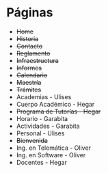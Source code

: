 # Páginas

*   ~~Home~~
*   ~~Historia~~
*   ~~Contacto~~
*   ~~Reglamento~~
*   ~~Infraestructura~~
*   ~~Informes~~
*   ~~Calendario~~
*   ~~Maestría~~
*   ~~Trámites~~
*   Academias - Ulises
*   Cuerpo Académico - Hegar
*   ~~Programa de Tutorías - Hegar~~
*   Horario - Garabita
*   Actividades - Garabita
*   Personal - Ulises
*   ~~Bienvenida~~
*   Ing. en Telemática - Oliver
*   Ing. en Software - Oliver
*   Docentes - Hegar
